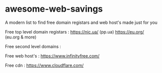 # awesome-web-savings
A modern list to find free domain registars and web host's made just for you


Free top level domain registars :
https://nic.ua/ (pp.ua)
https://eu.org/ (eu.org & more)

Free second level domains :

Free web host's :
https://www.infinityfree.com/

Free cdn : 
https://www.cloudflare.com/

